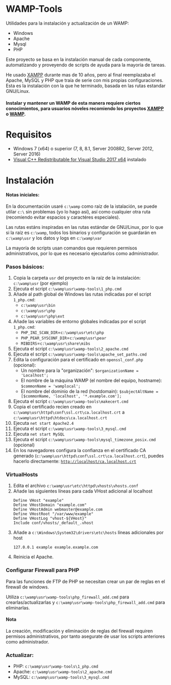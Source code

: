 # WAMP-Tools
Utilidades para la instalación y actualización de un WAMP:

- Windows
- Apache
- Mysql
- PHP

Este proyecto se basa en la instalación manual de cada componente, automatizando y proveyendo de scripts de ayuda para la mayoría de tareas.

He usado [XAMPP](https://www.apachefriends.org) durante mas de 10 años, pero al final reemplazaba el Apache, MySQL y PHP que traía de serie con mis propias configuraciones. Esta es la instalación con la que he terminado, basada en las rutas estandar GNU/Linux.

#### Instalar y mantener un WAMP de esta manera requiere ciertos conocimientos, para usuarios nóveles recomiendo los proyectos [XAMPP](https://www.apachefriends.org) o [WAMP](http://www.wampserver.com/en/).

# Requisitos

- Windows 7 (x64) o superior (7, 8, 8.1, Server 2008R2, Server 2012, Server 2016)
- [Visual C++ Redistributable for Visual Studio 2017 x64](https://aka.ms/vs/15/release/VC_redist.x64.exe) instalado

# Instalación

#### Notas iniciales:

En la documentación usaré `c:\wamp` como raíz de la istalación, se puede utilar `c:\` sin problemas (yo lo hago así), así como cualquier otra ruta (recomiendo evitar espacios y caractéres especiales).

Las rutas estáns inspiradas en las rutas estándar de GNU/Linux, por lo que si la raíz es `c:\wamp`, todos los binarios y configuración se guardarán en `c:\wamp\usr` y los datos y logs en `c:\wamp\var`

La mayoría de scripts usan comandos que requieren permisos administrativos, por lo que es necesario ejecutarlos como administrador.

### Pasos básicos:

1. Copia la carpeta `usr` del proyecto en la raíz de la instalación: `c:\wamp\usr` (por ejemplo)
2. Ejecuta el script `c:\wamp\usr\wamp-tools\1_php.cmd`
3. Añade al path global de Windows las rutas indicadas por el script `1_php.cmd`:
   - `c:\wamp\usr\bin`
   - `c:\wamp\usr\php`
   - `c:\wamp\usr\php\ext`
4. Añade las variables de entorno globales indicadas por el script `1_php.cmd`:
   - `PHP_INI_SCAN_DIR`=`c:\wamp\usr\etc\php`
   - `PHP_PEAR_SYSCONF_DIR`=`c:\wamp\usr\pear`
   - `MIBDIRS`=`c:\wamp\usr\share\mibs`
5. Ejecuta el script `c:\wamp\usr\wamp-tools\2_apache.cmd`
6. Ejecuta el script `c:\wamp\usr\wamp-tools\apache_set_paths.cmd`
7. Edita la configuración para el certificado en `openssl_conf.php` (opcional):
   - Un nombre para la "organización": `$organizationName = 'Localhost';`
   - El nombre de la máquina WAMP (el nombre del equipo, hostname): `$commonName = 'wamplocal';`
   - El nombre del dominio de la red (hostdomain): `$subjectAltName = [$commonName, 'localhost', '*.example.com'];`
8. Ejecuta el script `c:\wamp\usr\wamp-tools\makecert.cmd`
9. Copia el certificado recien creado en `c:\wamp\usr\httpd\conf\ssl.crt\ca.localhost.crt` a `c:\wamp\usr\httpd\htdocs\ca.localhost.crt`
10. Ejecuta `net start Apache2.4`
11. Ejecuta el script `c:\wamp\usr\wamp-tools\3_mysql.cmd`
12. Ejecuta `net start MySQL`
13. Ejecuta el script `c:\wamp\usr\wamp-tools\mysql_timezone_posix.cmd` (opcional)
14. En los navegadores configura la confianza en el certificado CA generado (`c:\wamp\usr\httpd\conf\ssl.crt\ca.localhost.crt`), puedes hacerlo directamente: [`http://localhost/ca.localhost.crt`](http://localhost/ca.localhost.crt)

### VirtualHosts

1. Edita el archivo `c:\wamp\usr\etc\httpd\vhosts\vhosts.conf`
2. Añade las siguientes líneas para cada VHost adicional al localhost
   ```
   Define VHost "example"
   Define VHostDomain "example.com"
   Define VHostAdmin webmaster@example.com
   Define VHostRoot "/var/www/example"
   Define VHostLog "vhost-${VHost}"
   Include conf/vhosts/_default_.vhost
   ```
3. Añade a `c:\Windows\System32\drivers\etc\hosts` líneas adicionales por host
   ```
   127.0.0.1 example example.example.com
   ```
4. Reinicia el Apache.

### Configurar Firewall para PHP

Para las funciones de FTP de PHP se necesitan crear un par de reglas en el firewall de windows.

Utiliza `c:\wamp\usr\wamp-tools\php_firewall_add.cmd` para crearlas/actualizarlas y `c:\wamp\usr\wamp-tools\php_firewall_add.cmd` para eliminarlas.

#### Nota

La creación, modificación y eliminación de reglas del firewall requiren permisos administrativos, por tanto asegurate de usar los scripts anteriores como administrador.

### Actualizar:

- PHP: `c:\wamp\usr\wamp-tools\1_php.cmd`
- Apache: `c:\wamp\usr\wamp-tools\2_apache.cmd`
- MySQL: `c:\wamp\usr\wamp-tools\3_mysql.cmd`
